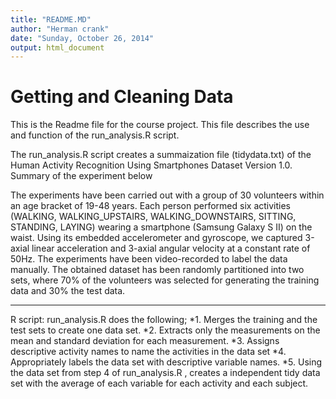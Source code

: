 ```yaml
---
title: "README.MD"
author: "Herman crank"
date: "Sunday, October 26, 2014"
output: html_document
---
```

Getting and Cleaning Data
==========================
This is the Readme file for the course project.  This file describes the use and function of the run_analysis.R script.

The run_analysis.R script creates a summaization file (tidydata.txt) of the Human Activity Recognition Using Smartphones Dataset Version 1.0.  Summary of the experiment below

The experiments have been carried out with a group of 30 volunteers within an age bracket of 19-48 years. Each person performed six activities (WALKING, WALKING_UPSTAIRS, WALKING_DOWNSTAIRS, SITTING, STANDING, LAYING) wearing a smartphone (Samsung Galaxy S II) on the waist. Using its embedded accelerometer and gyroscope, we captured 3-axial linear acceleration and 3-axial angular velocity at a constant rate of 50Hz. The experiments have been video-recorded to label the data manually. The obtained dataset has been randomly partitioned into two sets, where 70% of the volunteers was selected for generating the training data and 30% the test data.

--------------------------------------
R script:  run_analysis.R does the following;
*1. Merges the training and the test sets to create one data set.
*2. Extracts only the measurements on the mean and standard deviation for each measurement. 
*3. Assigns descriptive activity names to name the activities in the data set
*4. Appropriately labels the data set with descriptive variable names. 
*5. Using the data set from step 4 of run_analysis.R , creates a independent tidy data set with the average of each variable for each activity and each subject.
